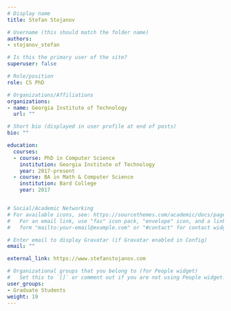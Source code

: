 ```yaml
---
# Display name
title: Stefan Stojanov

# Username (this should match the folder name)
authors:
- stojanov_stefan

# Is this the primary user of the site?
superuser: false

# Role/position
role: CS PhD

# Organizations/Affiliations
organizations:
- name: Georgia Institute of Technology
  url: ""

# Short bio (displayed in user profile at end of posts)
bio: ""

education:
  courses:
  - course: PhD in Computer Science
    institution: Georgia Institute of Technology
    year: 2017-present
  - course: BA in Math & Computer Science
    institution: Bard College
    year: 2017


# Social/Academic Networking
# For available icons, see: https://sourcethemes.com/academic/docs/page-builder/#icons
#   For an email link, use "fas" icon pack, "envelope" icon, and a link in the
#   form "mailto:your-email@example.com" or "#contact" for contact widget.

# Enter email to display Gravatar (if Gravatar enabled in Config)
email: ""

external_link: https://www.stefanstojanov.com

# Organizational groups that you belong to (for People widget)
#   Set this to `[]` or comment out if you are not using People widget.
user_groups:
- Graduate Students
weight: 19
---
```

